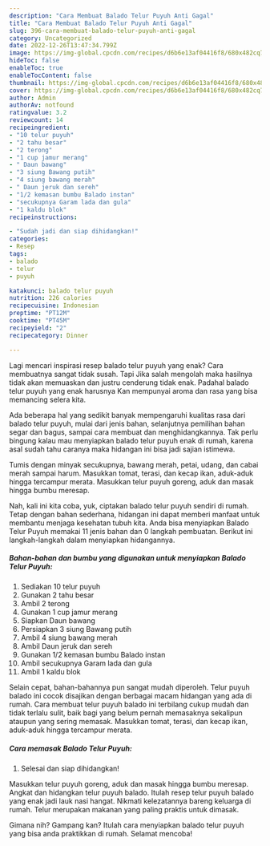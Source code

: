 ```yaml
---
description: "Cara Membuat Balado Telur Puyuh Anti Gagal"
title: "Cara Membuat Balado Telur Puyuh Anti Gagal"
slug: 396-cara-membuat-balado-telur-puyuh-anti-gagal
category: Uncategorized
date: 2022-12-26T13:47:34.799Z
image: https://img-global.cpcdn.com/recipes/d6b6e13af04416f8/680x482cq70/balado-telur-puyuh-foto-resep-utama.jpg
hideToc: false
enableToc: true
enableTocContent: false
thumbnail: https://img-global.cpcdn.com/recipes/d6b6e13af04416f8/680x482cq70/balado-telur-puyuh-foto-resep-utama.jpg
cover: https://img-global.cpcdn.com/recipes/d6b6e13af04416f8/680x482cq70/balado-telur-puyuh-foto-resep-utama.jpg
author: Admin
authorAv: notfound
ratingvalue: 3.2
reviewcount: 14
recipeingredient:
- "10 telur puyuh"
- "2 tahu besar"
- "2 terong"
- "1 cup jamur merang"
- " Daun bawang"
- "3 siung Bawang putih"
- "4 siung bawang merah"
- " Daun jeruk dan sereh"
- "1/2 kemasan bumbu Balado instan"
- "secukupnya Garam lada dan gula"
- "1 kaldu blok"
recipeinstructions:

- "Sudah jadi dan siap dihidangkan!"
categories:
- Resep
tags:
- balado
- telur
- puyuh

katakunci: balado telur puyuh 
nutrition: 226 calories
recipecuisine: Indonesian
preptime: "PT12M"
cooktime: "PT45M"
recipeyield: "2"
recipecategory: Dinner

---
```



Lagi mencari inspirasi resep balado telur puyuh yang enak? Cara membuatnya sangat tidak susah. Tapi Jika salah mengolah maka hasilnya tidak akan memuaskan dan justru cenderung tidak enak. Padahal balado telur puyuh yang enak harusnya Kan mempunyai aroma dan rasa yang bisa memancing selera kita.


Ada beberapa hal yang sedikit banyak mempengaruhi kualitas rasa dari balado telur puyuh, mulai dari jenis bahan, selanjutnya pemilihan bahan segar dan bagus, sampai cara membuat dan menghidangkannya. Tak perlu bingung kalau mau menyiapkan balado telur puyuh enak di rumah, karena asal sudah tahu caranya maka hidangan ini bisa jadi sajian istimewa.

Tumis dengan minyak secukupnya, bawang merah, petai, udang, dan cabai merah sampai harum. Masukkan tomat, terasi, dan kecap ikan, aduk-aduk hingga tercampur merata. Masukkan telur puyuh goreng, aduk dan masak hingga bumbu meresap.


Nah, kali ini kita coba, yuk, ciptakan balado telur puyuh sendiri di rumah. Tetap dengan bahan sederhana, hidangan ini dapat memberi manfaat untuk membantu menjaga kesehatan tubuh kita. Anda bisa menyiapkan Balado Telur Puyuh memakai 11 jenis bahan dan 0 langkah pembuatan. Berikut ini langkah-langkah dalam menyiapkan hidangannya.

<!--inarticleads1-->

##### Bahan-bahan dan bumbu yang digunakan untuk menyiapkan Balado Telur Puyuh:

1. Sediakan 10 telur puyuh
1. Gunakan 2 tahu besar
1. Ambil 2 terong
1. Gunakan 1 cup jamur merang
1. Siapkan  Daun bawang
1. Persiapkan 3 siung Bawang putih
1. Ambil 4 siung bawang merah
1. Ambil  Daun jeruk dan sereh
1. Gunakan 1/2 kemasan bumbu Balado instan
1. Ambil secukupnya Garam lada dan gula
1. Ambil 1 kaldu blok


Selain cepat, bahan-bahannya pun sangat mudah diperoleh. Telur puyuh balado ini cocok disajikan dengan berbagai macam hidangan yang ada di rumah. Cara membuat telur puyuh balado ini terbilang cukup mudah dan tidak terlalu sulit, baik bagi yang belum pernah memasaknya sekalipun ataupun yang sering memasak. Masukkan tomat, terasi, dan kecap ikan, aduk-aduk hingga tercampur merata. 

<!--inarticleads2-->

##### Cara memasak Balado Telur Puyuh:


1. Selesai dan siap dihidangkan!

Masukkan telur puyuh goreng, aduk dan masak hingga bumbu meresap. Angkat dan hidangkan telur puyuh balado. Itulah resep telur puyuh balado yang enak jadi lauk nasi hangat. Nikmati kelezatannya bareng keluarga di rumah. Telur merupakan makanan yang paling praktis untuk dimasak. 

Gimana nih? Gampang kan? Itulah cara menyiapkan balado telur puyuh yang bisa anda praktikkan di rumah. Selamat mencoba!
